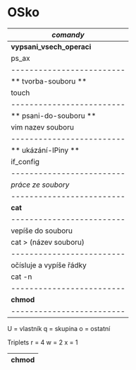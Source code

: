 # OSko
|       *comandy*         |
|-------------------------|
|**vypsani_vsech_operaci**|
|          ps_ax          |
|-------------------------|
|**    tvorba-souboru   **|
|           touch         |
|-------------------------|
|**   psani-do-souboru  **|
|     vim nazev souboru   |
|-------------------------|
|**    ukázání-IPiny    **|
|        if_config        |
|-------------------------|
|    *práce ze soubory*   |
|-------------------------|
|        **cat**          |
|-------------------------|
|     vepíše do souboru   |
|  cat > (název souboru)  |
|-------------------------|
| očísluje a vypíše řádky |
|         cat -n          |
|-------------------------|
|        **chmod**        |
|-------------------------|
U = vlastník
q = skupina
o = ostatní

Triplets
r = 4
w = 2
x = 1

|         chmod           |
|-------------------------|


